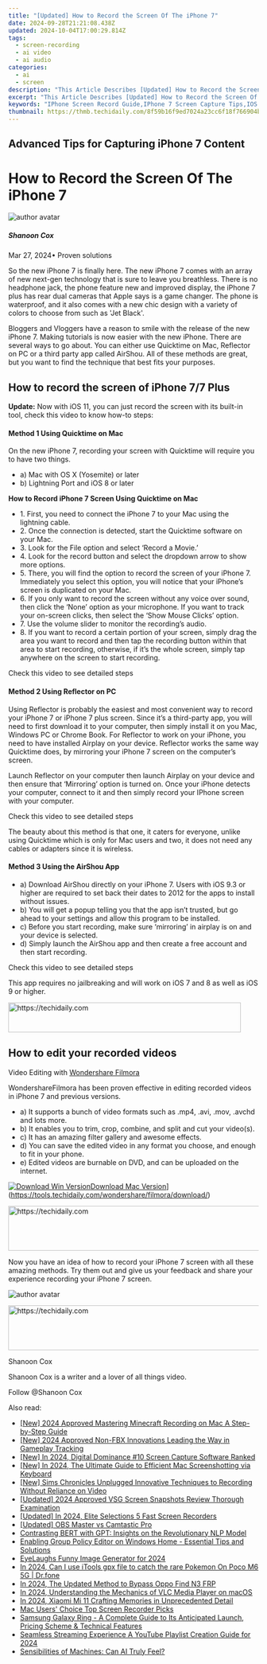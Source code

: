```yaml
---
title: "[Updated] How to Record the Screen Of The iPhone 7"
date: 2024-09-28T21:21:08.438Z
updated: 2024-10-04T17:00:29.814Z
tags: 
  - screen-recording
  - ai video
  - ai audio
categories: 
  - ai
  - screen
description: "This Article Describes [Updated] How to Record the Screen Of The iPhone 7"
excerpt: "This Article Describes [Updated] How to Record the Screen Of The iPhone 7"
keywords: "IPhone Screen Record Guide,IPhone 7 Screen Capture Tips,IOS Screen Recording iPhone 7,IPhone 7 Video Recorder,IPhone Screencasting Basics,Screen Save iPhone 7 Videos,Mobile Screen Recording iPhone 7"
thumbnail: https://thmb.techidaily.com/8f59b16f9ed7024a23cc6f18f766904b6f418e4c5b8df6a84d93cf668a943550.jpg
---
```


## Advanced Tips for Capturing iPhone 7 Content

# How to Record the Screen Of The iPhone 7

![author avatar](https://images.wondershare.com/filmora/article-images/shannon-cox.jpg)

##### Shanoon Cox

 Mar 27, 2024• Proven solutions

 So the new iPhone 7 is finally here. The new iPhone 7 comes with an array of new next-gen technology that is sure to leave you breathless. There is no headphone jack, the phone feature new and improved display, the iPhone 7 plus has rear dual cameras that Apple says is a game changer. The phone is waterproof, and it also comes with a new chic design with a variety of colors to choose from such as 'Jet Black'.

 Bloggers and Vloggers have a reason to smile with the release of the new iPhone 7\. Making tutorials is now easier with the new iPhone. There are several ways to go about. You can either use Quicktime on Mac, Reflector on PC or a third party app called AirShou. All of these methods are great, but you want to find the technique that best fits your purposes.

## How to record the screen of iPhone 7/7 Plus

**Update:** Now with iOS 11, you can just record the screen with its built-in tool, check this video to know how-to steps:

#### Method 1 Using Quicktime on Mac

 On the new iPhone 7, recording your screen with Quicktime will require you to have two things.

* a) Mac with OS X (Yosemite) or later
* b) Lightning Port and iOS 8 or later

 **How to Record iPhone 7 Screen Using Quicktime on Mac**

* 1\. First, you need to connect the iPhone 7 to your Mac using the lightning cable.
* 2\. Once the connection is detected, start the Quicktime software on your Mac.
* 3\. Look for the File option and select ‘Record a Movie.’
* 4\. Look for the record button and select the dropdown arrow to show more options.
* 5\. There, you will find the option to record the screen of your iPhone 7\. Immediately you select this option, you will notice that your iPhone’s screen is duplicated on your Mac.
* 6\. If you only want to record the screen without any voice over sound, then click the ‘None’ option as your microphone. If you want to track your on-screen clicks, then select the ‘Show Mouse Clicks’ option.
* 7\. Use the volume slider to monitor the recording’s audio.
* 8\. If you want to record a certain portion of your screen, simply drag the area you want to record and then tap the recording button within that area to start recording, otherwise, if it’s the whole screen, simply tap anywhere on the screen to start recording.

 Check this video to see detailed steps

#### Method 2 Using Reflector on PC

 Using Reflector is probably the easiest and most convenient way to record your iPhone 7 or iPhone 7 plus screen. Since it’s a third-party app, you will need to first download it to your computer, then simply install it on you Mac, Windows PC or Chrome Book. For Reflector to work on your iPhone, you need to have installed Airplay on your device. Reflector works the same way Quicktime does, by mirroring your iPhone 7 screen on the computer’s screen.

 Launch Reflector on your computer then launch Airplay on your device and then ensure that ‘Mirroring’ option is turned on. Once your iPhone detects your computer, connect to it and then simply record your IPhone screen with your computer.

 Check this video to see detailed steps

 The beauty about this method is that one, it caters for everyone, unlike using Quicktime which is only for Mac users and two, it does not need any cables or adapters since it is wireless.

#### Method 3 Using the AirShou App

* a) Download AirShou directly on your iPhone 7\. Users with iOS 9.3 or higher are required to set back their dates to 2012 for the apps to install without issues.
* b) You will get a popup telling you that the app isn’t trusted, but go ahead to your settings and allow this program to be installed.
* c) Before you start recording, make sure ‘mirroring’ in airplay is on and your device is selected.
* d) Simply launch the AirShou app and then create a free account and then start recording.

 Check this video to see detailed steps

 This app requires no jailbreaking and will work on iOS 7 and 8 as well as iOS 9 or higher.

<!-- affiliate ads begin -->
<a href="https://aligracehair.sjv.io/c/5597632/2135404/19272" target="_top" id="2135404">
  <img src="//a.impactradius-go.com/display-ad/19272-2135404" border="0" alt="https://techidaily.com" width="468" height="60"/>
</a>
<img height="0" width="0" src="https://aligracehair.sjv.io/i/5597632/2135404/19272" style="position:absolute;visibility:hidden;" border="0" />
<!-- affiliate ads end -->

## How to edit your recorded videos

 Video Editing with [Wondershare Filmora](https://tools.techidaily.com/wondershare/filmora/download/)

 WondershareFilmora has been proven effective in editing recorded videos in iPhone 7 and previous versions.

* a) It supports a bunch of video formats such as .mp4, .avi, .mov, .avchd and lots more.
* b) It enables you to trim, crop, combine, and split and cut your video(s).
* c) It has an amazing filter gallery and awesome effects.
* d) You can save the edited video in any format you choose, and enough to fit in your phone.
* e) Edited videos are burnable on DVD, and can be uploaded on the internet.

[![Download Win Version](https://images.wondershare.com/filmora/guide/download-btn-win.jpg)](https://tools.techidaily.com/wondershare/filmora/download/)[Download Mac Version](https://images.wondershare.com/filmora/guide/download-btn-mac.jpg)](https://tools.techidaily.com/wondershare/filmora/download/)

<!-- affiliate ads begin -->
<a href="https://appsumo.8odi.net/c/5597632/2082542/7443" target="_top" id="2082542">
  <img src="//a.impactradius-go.com/display-ad/7443-2082542" border="0" alt="https://techidaily.com" width="728" height="90"/>
</a>
<img height="0" width="0" src="https://appsumo.8odi.net/i/5597632/2082542/7443" style="position:absolute;visibility:hidden;" border="0" />
<!-- affiliate ads end -->

 Now you have an idea of how to record your iPhone 7 screen with all these amazing methods. Try them out and give us your feedback and share your experience recording your iPhone 7 screen.

![author avatar](https://images.wondershare.com/filmora/article-images/shannon-cox.jpg)

<!-- affiliate ads begin -->
<a href="https://aligracehair.sjv.io/c/5597632/1885932/19272" target="_top" id="1885932">
  <img src="//a.impactradius-go.com/display-ad/19272-1885932" border="0" alt="https://techidaily.com" width="728" height="90"/>
</a>
<img height="0" width="0" src="https://aligracehair.sjv.io/i/5597632/1885932/19272" style="position:absolute;visibility:hidden;" border="0" />
<!-- affiliate ads end -->

Shanoon Cox

Shanoon Cox is a writer and a lover of all things video.

Follow @Shanoon Cox

<ins class="adsbygoogle"
      style="display:block"
      data-ad-client="ca-pub-7571918770474297"
      data-ad-slot="8358498916"
      data-ad-format="auto"
      data-full-width-responsive="true"></ins>

<span class="atpl-alsoreadstyle">Also read:</span>
<div><ul>
<li><a href="https://desktop-recording.techidaily.com/new-2024-approved-mastering-minecraft-recording-on-mac-a-step-by-step-guide/"><u>[New] 2024 Approved Mastering Minecraft Recording on Mac A Step-by-Step Guide</u></a></li>
<li><a href="https://desktop-recording.techidaily.com/new-2024-approved-non-fbx-innovations-leading-the-way-in-gameplay-tracking/"><u>[New] 2024 Approved Non-FBX Innovations Leading the Way in Gameplay Tracking</u></a></li>
<li><a href="https://desktop-recording.techidaily.com/new-in-2024-digital-dominance-10-screen-capture-software-ranked/"><u>[New] In 2024, Digital Dominance #10 Screen Capture Software Ranked</u></a></li>
<li><a href="https://desktop-recording.techidaily.com/new-in-2024-the-ultimate-guide-to-efficient-mac-screenshotting-via-keyboard/"><u>[New] In 2024, The Ultimate Guide to Efficient Mac Screenshotting via Keyboard</u></a></li>
<li><a href="https://digital-screen-recording.techidaily.com/new-sims-chronicles-unplugged-innovative-techniques-to-recording-without-reliance-on-video/"><u>[New] Sims Chronicles Unplugged Innovative Techniques to Recording Without Reliance on Video</u></a></li>
<li><a href="https://desktop-recording.techidaily.com/updated-2024-approved-vsg-screen-snapshots-review-thorough-examination/"><u>[Updated] 2024 Approved VSG Screen Snapshots Review Thorough Examination</u></a></li>
<li><a href="https://desktop-recording.techidaily.com/updated-in-2024-elite-selections-5-fast-screen-recorders/"><u>[Updated] In 2024, Elite Selections 5 Fast Screen Recorders</u></a></li>
<li><a href="https://desktop-recording.techidaily.com/updated-obs-master-vs-camtastic-pro/"><u>[Updated] OBS Master vs Camtastic Pro</u></a></li>
<li><a href="https://tech-hub.techidaily.com/contrasting-bert-with-gpt-insights-on-the-revolutionary-nlp-model/"><u>Contrasting BERT with GPT: Insights on the Revolutionary NLP Model</u></a></li>
<li><a href="https://win-solutions.techidaily.com/enabling-group-policy-editor-on-windows-home-essential-tips-and-solutions/"><u>Enabling Group Policy Editor on Windows Home - Essential Tips and Solutions</u></a></li>
<li><a href="https://article-posts.techidaily.com/eyelaughs-funny-image-generator-for-2024/"><u>EyeLaughs Funny Image Generator for 2024</u></a></li>
<li><a href="https://pokemon-go-android.techidaily.com/in-2024-can-i-use-itools-gpx-file-to-catch-the-rare-pokemon-on-poco-m6-5g-drfone-by-drfone-virtual-android/"><u>In 2024, Can I use iTools gpx file to catch the rare Pokemon On Poco M6 5G | Dr.fone</u></a></li>
<li><a href="https://android-frp.techidaily.com/in-2024-the-updated-method-to-bypass-oppo-find-n3-frp-by-drfone-android/"><u>In 2024, The Updated Method to Bypass Oppo Find N3 FRP</u></a></li>
<li><a href="https://some-skills.techidaily.com/in-2024-understanding-the-mechanics-of-vlc-media-player-on-macos/"><u>In 2024, Understanding the Mechanics of VLC Media Player on macOS</u></a></li>
<li><a href="https://desktop-recording.techidaily.com/in-2024-xiaomi-mi-11-crafting-memories-in-unprecedented-detail/"><u>In 2024, Xiaomi Mi 11 Crafting Memories in Unprecedented Detail</u></a></li>
<li><a href="https://desktop-recording.techidaily.com/mac-users-choice-top-screen-recorder-picks/"><u>Mac Users' Choice Top Screen Recorder Picks</u></a></li>
<li><a href="https://techtrends.techidaily.com/samsung-galaxy-ring-a-complete-guide-to-its-anticipated-launch-pricing-scheme-and-technical-features/"><u>Samsung Galaxy Ring - A Complete Guide to Its Anticipated Launch, Pricing Scheme & Technical Features</u></a></li>
<li><a href="https://facebook-video-share.techidaily.com/seamless-streaming-experience-a-youtube-playlist-creation-guide-for-2024/"><u>Seamless Streaming Experience A YouTube Playlist Creation Guide for 2024</u></a></li>
<li><a href="https://tech-revival.techidaily.com/sensibilities-of-machines-can-ai-truly-feel/"><u>Sensibilities of Machines: Can AI Truly Feel?</u></a></li>
</ul></div>

